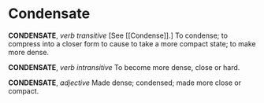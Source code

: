 # Condensate

**CONDENSATE**, _verb transitive_ \[See [[Condense]].\] To condense; to compress into a closer form to cause to take a more compact state; to make more dense.

**CONDENSATE**, _verb intransitive_ To become more dense, close or hard.

**CONDENSATE**, _adjective_ Made dense; condensed; made more close or compact.